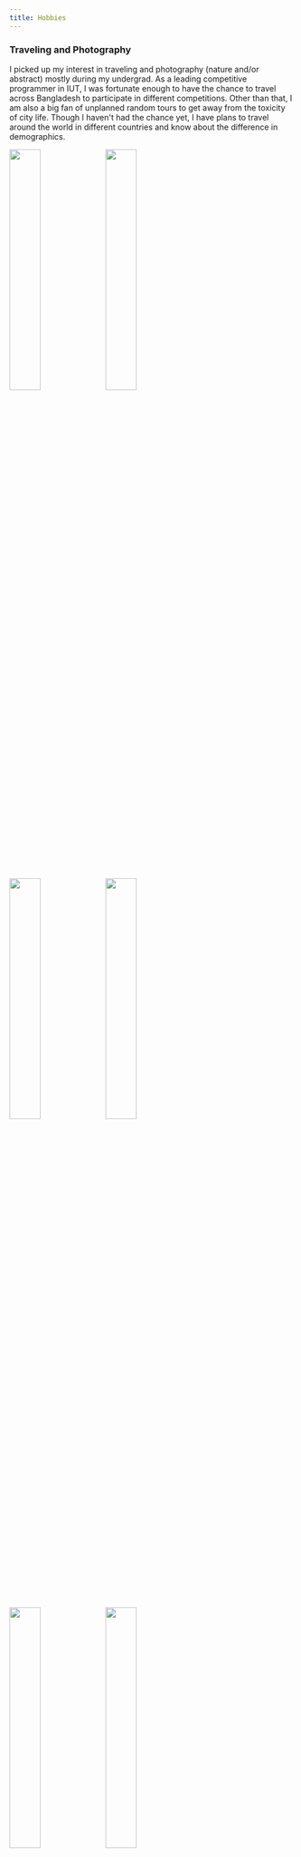```yaml
---
title: Hobbies
---
```


### Traveling and Photography
I picked up my interest in traveling and photography (nature and/or abstract) mostly during my undergrad. As a leading competitive programmer in IUT, I was fortunate enough to have the chance to travel across Bangladesh to participate in different competitions. Other than that, I am also a big fan of unplanned random tours to get away from the toxicity of city life. Though I haven't had the chance yet, I have plans to travel around the world in different countries and know about the difference in demographics.

<img src="photography/beach_biking.jpg" width=33%>
<img src="photography/coral_reef.jpg" width=33%>
<img src="photography/horizon.jpg" width=33%>
<img src="photography/chera_deep.jpg" width=33%>
<img src="photography/st_martin_sky.jpg" width=33%>
<img src="photography/seagull.jpg" width=33%>
<img src="photography/blue_water.jpg" width=33%>
<img src="photography/naaf_river.jpg" width=33%>
<img src="photography/perspective.jpg" width=33%>
<img src="photography/st_martin.jpg" width=33%>
<img src="photography/sea_beach.jpg" width=33%>
<img src="photography/dhanmondi_lake.jpg" width=33%>
<img src="photography/growth.jpg" width=33%>
<img src="photography/sajek.jpg" width=33%>
<img src="photography/shitakundo.jpg" width=33%>
<img src="photography/five_pillars.jpg" width=33%>
<img src="photography/iut_rainy_day.jpg" width=33%>
<img src="photography/upside_down.jpg" width=33%>
<img src="photography/msi_deadman_STmartin.jpg" width=33%>
<img src="photography/msi_wild_west.jpg" width=33%>
<img src="photography/sust_iupc.jpg" width=33%>
<img src="photography/path.jpg" width=33%>
<img src="photography/little_cat.jpg" width=33%>
<img src="photography/cats.jpg" width=33%>
<img src="photography/jungle_book.jpg" width=33%>
<img src="photography/into_the_wild.jpg" width=33%>
<img src="photography/path_branching.jpg" width=33%>
<img src="photography/paragliding.jpg" width=33%>
<img src="photography/over_the_sky.jpg" width=33%>
<img src="photography/bashundhara_city.jpg" width=31%>
<img src="photography/fire_breathing.png" width=33%>
<img src="photography/horse.jpg" width=33%>
<img src="photography/eye_lights.jpg" width=33%>
<img src="photography/icpc.jpg" width=33%>
<img src="photography/lu_iupc.jpg" width=33%>
<img src="photography/buet_iupc.jpg" width=33%>
<img src="photography/city_nights.jpg" width=33%>
<img src="photography/chandrima_garden.jpg" width=33%>
<img src="photography/massive_burger.jpg" width=33%>
<img src="photography/remains.jpg" width=33%>
<img src="photography/old_dhaka.jpg" width=33%>
<img src="photography/stuck.jpg" width=33%>

<br/>
<br/>
<br/>

### Memes
I love making fun of unfavorable and ironic situations which I fall into in my day-to-day life to turn those into funny materials. Browsing and making memes related to my life gives me moments of joy and helps me get rid of imposter syndrome. Not all memes are for fun. Some memes are there for a tribute or respect. I personally use memes to teach and learn. <br/>
*Random thought: ML researchers should look into "Learning with Memes" method. I still don't know if it will work or not, but for a human, this seems very effective. As far as I can think of, this method can be useful for Grounding Language research.*

<img src="memes/coding_without_documentations.jpg" width=30.5%>
<img src="memes/gilbert_strang_tribute.jpg" width=29%>
<img src="memes/stage_of_life_v2.jpg" width=37%>
<img src="memes/stage_of_life.jpg" width=48.5%>
<img src="memes/irony.jpg" width=48%>
<br/>
<br/>
<br/>
<br/>
<div class ="box">
    &nbsp;<a href="">            <b>Home</b>  </a> &nbsp;<b>//</b>
    </b>&nbsp;<a href="#bio">             <b>Bio</b>  </a> &nbsp; <b>//</b>
    &nbsp;<a href="#news">                <b>News</b> </a> &nbsp; <b>//</b>
    &nbsp;<a href="#experience">          <b>Experience</b> </a> &nbsp; <b>//</b>
    &nbsp;<a href="#achievements">        <b>Achievements</b> </a> &nbsp; <b>//</b>
    &nbsp;<a href="#publications">        <b>Publications</b> </a> &nbsp; <b>//</b>
    &nbsp;<a href="#projects">            <b>Projects</b> </a> &nbsp;<b>//</b>
    &nbsp;<a href="#blogs">               <b>Blogs</b> </a> &nbsp; <b>//</b>
    &nbsp;<a href="#talks">               <b>Talks</b>    </a> &nbsp; <b>//</b>
    &nbsp;<a href="#hobbies">             <b>Hobbies</b>    </a> &nbsp; <b>//</b>
    &nbsp;<a href="#contacts">            <b>Contacts</b> </a> &nbsp;
</div>


